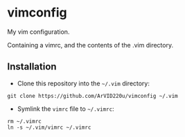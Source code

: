 # vimconfig
My vim configuration.

Containing a vimrc, and the contents of the .vim directory.

## Installation

- Clone this repository into the `~/.vim` directory:
```
git clone https://github.com/ArVID220u/vimconfig ~/.vim
```
- Symlink the `vimrc` file to `~/.vimrc`:
```
rm ~/.vimrc
ln -s ~/.vim/vimrc ~/.vimrc
```
